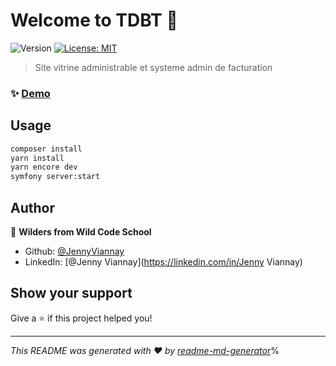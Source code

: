 # Welcome to TDBT 👋
![Version](https://img.shields.io/badge/version-beta-blue.svg?cacheSeconds=2592000)
[![License: MIT](https://img.shields.io/badge/License-MIT-yellow.svg)](#)

> Site vitrine administrable et systeme admin de facturation

### ✨ [Demo](https://preprod-tdbt.osc-fr1.scalingo.io/)

## Usage

```sh
composer install 
yarn install 
yarn encore dev 
symfony server:start
```

## Author

👤 **Wilders from Wild Code School**

* Github: [@JennyViannay](https://github.com/JennyViannay)
* LinkedIn: [@Jenny Viannay](https://linkedin.com/in/Jenny Viannay)

## Show your support

Give a ⭐️ if this project helped you!


***
_This README was generated with ❤️ by [readme-md-generator](https://github.com/kefranabg/readme-md-generator)_% 